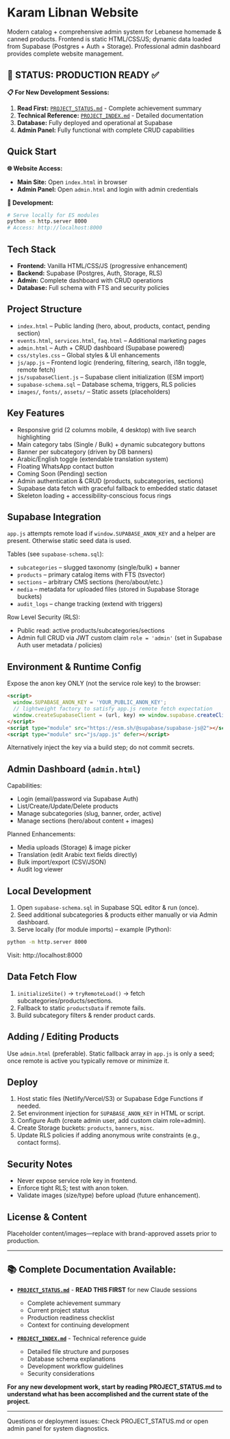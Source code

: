 # Karam Libnan Website

Modern catalog + comprehensive admin system for Lebanese homemade & canned products. Frontend is static HTML/CSS/JS; dynamic data loaded from Supabase (Postgres + Auth + Storage). Professional admin dashboard provides complete website management.

## 🚀 **STATUS: PRODUCTION READY** ✅

**📋 For New Development Sessions:**
1. **Read First:** [`PROJECT_STATUS.md`](./PROJECT_STATUS.md) - Complete achievement summary
2. **Technical Reference:** [`PROJECT_INDEX.md`](./PROJECT_INDEX.md) - Detailed documentation  
3. **Database:** Fully deployed and operational at Supabase
4. **Admin Panel:** Fully functional with complete CRUD capabilities

## Quick Start

**🌐 Website Access:**
- **Main Site:** Open `index.html` in browser
- **Admin Panel:** Open `admin.html` and login with admin credentials

**🔧 Development:**
```bash
# Serve locally for ES modules
python -m http.server 8000
# Access: http://localhost:8000
```

## Tech Stack
- **Frontend:** Vanilla HTML/CSS/JS (progressive enhancement)
- **Backend:** Supabase (Postgres, Auth, Storage, RLS)
- **Admin:** Complete dashboard with CRUD operations
- **Database:** Full schema with FTS and security policies

## Project Structure
- `index.html` – Public landing (hero, about, products, contact, pending section)
- `events.html`, `services.html`, `faq.html` – Additional marketing pages
- `admin.html` – Auth + CRUD dashboard (Supabase powered)
- `css/styles.css` – Global styles & UI enhancements
- `js/app.js` – Frontend logic (rendering, filtering, search, i18n toggle, remote fetch)
- `js/supabaseClient.js` – Supabase client initialization (ESM import)
- `supabase-schema.sql` – Database schema, triggers, RLS policies
- `images/`, `fonts/`, `assets/` – Static assets (placeholders)

## Key Features
- Responsive grid (2 columns mobile, 4 desktop) with live search highlighting
- Main category tabs (Single / Bulk) + dynamic subcategory buttons
- Banner per subcategory (driven by DB banners)
- Arabic/English toggle (extendable translation system)
- Floating WhatsApp contact button
- Coming Soon (Pending) section
- Admin authentication & CRUD (products, subcategories, sections)
- Supabase data fetch with graceful fallback to embedded static dataset
- Skeleton loading + accessibility-conscious focus rings

## Supabase Integration
`app.js` attempts remote load if `window.SUPABASE_ANON_KEY` and a helper are present. Otherwise static seed data is used.

Tables (see `supabase-schema.sql`):
- `subcategories` – slugged taxonomy (single/bulk) + banner
- `products` – primary catalog items with FTS (tsvector)
- `sections` – arbitrary CMS sections (hero/about/etc.)
- `media` – metadata for uploaded files (stored in Supabase Storage buckets)
- `audit_logs` – change tracking (extend with triggers)

Row Level Security (RLS):
- Public read: active products/subcategories/sections
- Admin full CRUD via JWT custom claim `role = 'admin'` (set in Supabase Auth user metadata / policies)

## Environment & Runtime Config
Expose the anon key ONLY (not the service role key) to the browser:
```html
<script>
  window.SUPABASE_ANON_KEY = 'YOUR_PUBLIC_ANON_KEY';
  // lightweight factory to satisfy app.js remote fetch expectation
  window.createSupabaseClient = (url, key) => window.supabase.createClient(url, key);
</script>
<script type="module" src="https://esm.sh/@supabase/supabase-js@2"></script>
<script type="module" src="js/app.js" defer></script>
```
Alternatively inject the key via a build step; do not commit secrets.

## Admin Dashboard (`admin.html`)
Capabilities:
- Login (email/password via Supabase Auth)
- List/Create/Update/Delete products
- Manage subcategories (slug, banner, order, active)
- Manage sections (hero/about content + images)

Planned Enhancements:
- Media uploads (Storage) & image picker
- Translation (edit Arabic text fields directly)
- Bulk import/export (CSV/JSON)
- Audit log viewer

## Local Development
1. Open `supabase-schema.sql` in Supabase SQL editor & run (once).
2. Seed additional subcategories & products either manually or via Admin dashboard.
3. Serve locally (for module imports) – example (Python):
```bash
python -m http.server 8000
```
Visit: http://localhost:8000

## Data Fetch Flow
1. `initializeSite()` → `tryRemoteLoad()` → fetch subcategories/products/sections.
2. Fallback to static `productsData` if remote fails.
3. Build subcategory filters & render product cards.

## Adding / Editing Products
Use `admin.html` (preferable). Static fallback array in `app.js` is only a seed; once remote is active you typically remove or minimize it.

## Deploy
1. Host static files (Netlify/Vercel/S3) or Supabase Edge Functions if needed.
2. Set environment injection for `SUPABASE_ANON_KEY` in HTML or script.
3. Configure Auth (create admin user, add custom claim role=admin).
4. Create Storage buckets: `products`, `banners`, `misc`.
5. Update RLS policies if adding anonymous write constraints (e.g., contact forms).

## Security Notes
- Never expose service role key in frontend.
- Enforce tight RLS; test with anon token.
- Validate images (size/type) before upload (future enhancement).

## License & Content
Placeholder content/images—replace with brand-approved assets prior to production.

---

## 📚 **Complete Documentation Available:**

- **[`PROJECT_STATUS.md`](./PROJECT_STATUS.md)** - **READ THIS FIRST** for new Claude sessions
  - Complete achievement summary
  - Current project status  
  - Production readiness checklist
  - Context for continuing development

- **[`PROJECT_INDEX.md`](./PROJECT_INDEX.md)** - Technical reference guide
  - Detailed file structure and purposes
  - Database schema explanations
  - Development workflow guidelines
  - Security considerations

**For any new development work, start by reading PROJECT_STATUS.md to understand what has been accomplished and the current state of the project.**

---
Questions or deployment issues: Check PROJECT_STATUS.md or open admin panel for system diagnostics.
